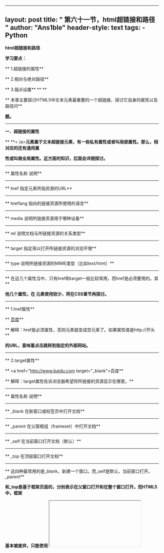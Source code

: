 
---
layout: post
title: " 第六十一节，html超链接和路径 "
author: "Ans1ble"
header-style: text
tags:
      - Python
---


**html超链接和路径**



**学习要点：**

**     1.超链接的属性**

**     2.相对与绝对路径**

**     3.锚点设置** **                         **

**     本章主要探讨HTML5中文本元素最重要的一个超链接，探讨它自身的属性以及路径问**

**题。**

** **

**一．超链接的属性**

**     <a> **< /a>**元素属于文本超链接元素，有一些私有属性或者叫局部属性。那么，相对应的还有通用属**

**性或叫做全局属性。这方面的知识，后面会详细探讨。**

** **

**         属性名称                                 说明**

** **

**           href        指定<a>元素所指资源的URL**

** **

**         hreflang      指向的链接资源所使用的语言**

** **

**           media       说明所链接资源用于哪种设备**

** **

**            rel        说明文档与所链接资源的关系类型**

** **

**          target       指定用以打开所链接资源的浏览环境**

** **

**           type        说明所链接资源的MIME类型（比如text/html）**

** **

**     在这几个属性当中，只有href和target一般比较常用，而href是必须要用的。其**

**他几个属性，在 <a>元素使用较少，将在CSS章节再探讨。**

** **

**     1.href属性**

**     <a href="http://www.baidu.com">百度</a>**

**     解释：href是必须属性，否则<a>元素就变成空元素了。如果属性值是http://开头**

**的URL，意味着点击跳转到指定的外部网站。**

** **

**     2.target属性**

**     <a href="http://www.baidu.com target="_blank">百度</a>**

**     解释：target属性告诉浏览器希望将所链接的资源显示在哪里。**

** **

**         属性名称                                 说明**

** **

**          _blank       在新窗口或标签页中打开文档**

** **

**         _parent       在父窗框组（frameset）中打开文档**

** **

**          _self        在当前窗口打开文档（默认）**

** **

**           _top        在顶层窗口打开文档**

** **

**     这四种最常用的是_blank，新建一个窗口。而_self是默认，当前窗口打开。_parent**

**和_top是基于框架页面的，分别表示在父窗口打开和在整个窗口打开。而HTML5中，框架**

**基本被废弃，只能使用 <iframe>元素，且以后大量结合JavaScript和PHP等语言配合，**

**框架用的就很少了。**

****3.rel  **  
 **rel="nofollow"告诉搜索引擎不必跟踪****

** **

**二．相对与绝对路径**

**     所谓相对路径，就是相对于链接页面而言的另一个页面的路径。而绝对路径，就是直接**

**从file:///磁盘符开始的完整路径。我们在同一个目录下做上两个页面，其中一个页面链**

**接到另一个页面。**

** **

**     1.绝对路径**

**     <a href="file:///D:/备 /HTML5第一季/code/index2.html">index2</a>**

**     解释：首先是file:///开头，然后是磁盘符，然后是一个个的目录层次，找到相应文**

**件。这种方式最致命的问题是，当整个目录转移到另外的盘符或其他电脑时，目录结构一旦**

**出现任何变化，链接当即失效。**

** **

**     2.相对路径**

**     <a href="index2.html">index2</a>**

** **

**     解释：相对路径的条件是必须文件都在一个磁盘或目录下，如果是在同一个目录下，直**

**接属性值就是被链接的文件名.后缀名。如果在同一个主目录下，有多个子目录层次，那就**

**需要使用目录结构语法。**

** **

**     3.目录语法**

**     同一个目录：index2.html或./index2.html；**

**     在子目录：xxx/index2.html；**

**     在孙子目录：xxx/xxx/index2.html；**

**     在父目录：../index2.html；**

**     在爷爷目录：../../index2.html；**

** **

**三．锚点设置**

**     超链接也可用来将同一个文档中的另一个元素移入视野。通过属性id或name实现锚**

**点定位。**

**     //链接**

**     <ahref="#1">第一章</a><ahref="#2">第二章</a><ahref="#3">第三章</a>**

**     //锚点**

**     <a name="1"></a> <a id="3"></a>**

